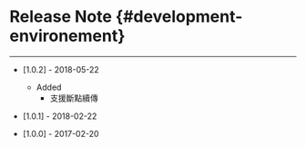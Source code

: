 # Release Note {#development-environement}

---

* \[1.0.2\] - 2018-05-22

  * Added
    * 支援斷點續傳

* \[1.0.1\] - 2018-02-22

* \[1.0.0\] - 2017-02-20



